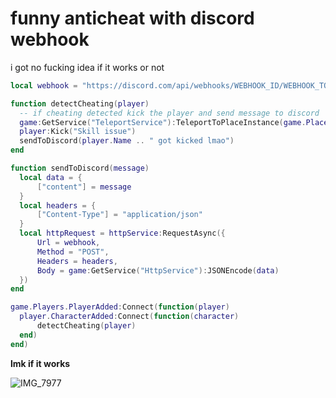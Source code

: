 # funny anticheat with discord webhook
i got no fucking idea if it works or not

```lua
local webhook = "https://discord.com/api/webhooks/WEBHOOK_ID/WEBHOOK_TOKEN" -- your webhook token thingy majiggy

function detectCheating(player)
  -- if cheating detected kick the player and send message to discord
  game:GetService("TeleportService"):TeleportToPlaceInstance(game.PlaceId, game.JobId, player)
  player:Kick("Skill issue")
  sendToDiscord(player.Name .. " got kicked lmao")
end

function sendToDiscord(message)
  local data = {
      ["content"] = message
  }
  local headers = {
      ["Content-Type"] = "application/json"
  }
  local httpRequest = httpService:RequestAsync({
      Url = webhook,
      Method = "POST",
      Headers = headers,
      Body = game:GetService("HttpService"):JSONEncode(data)
  })
end

game.Players.PlayerAdded:Connect(function(player)
  player.CharacterAdded:Connect(function(character)
      detectCheating(player)
  end)
end)
```
**lmk if it works**

![IMG_7977](https://user-images.githubusercontent.com/121769974/222688165-7a63b2bb-1b9a-4001-b328-709ed95a22b8.jpg)


